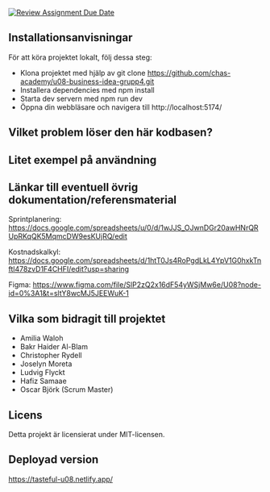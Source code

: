 [![Review Assignment Due Date](https://classroom.github.com/assets/deadline-readme-button-24ddc0f5d75046c5622901739e7c5dd533143b0c8e959d652212380cedb1ea36.svg)](https://classroom.github.com/a/CViV37hj)

## Installationsanvisningar

För att köra projektet lokalt, följ dessa steg:

- Klona projektet med hjälp av git clone https://github.com/chas-academy/u08-business-idea-grupp4.git
- Installera dependencies med npm install
- Starta dev servern med npm run dev
- Öppna din webbläsare och navigera till http://localhost:5174/

## Vilket problem löser den här kodbasen?

## Litet exempel på användning

## Länkar till eventuell övrig dokumentation/referensmaterial

Sprintplanering:
https://docs.google.com/spreadsheets/u/0/d/1wJJS_OJwnDGr20awHNrQRUpRKqQK5MqmcDW9esKUjRQ/edit

Kostnadskalkyl:
https://docs.google.com/spreadsheets/d/1htT0Js4RoPgdLkL4YpV1G0hxkTnftl478zvD1F4CHFI/edit?usp=sharing

Figma:
https://www.figma.com/file/SlP2zQ2x16dF54yWSjMw6e/U08?node-id=0%3A1&t=sltY8wcMJ5JEEWuK-1

## Vilka som bidragit till projektet

- Amilia Waloh
- Bakr Haider Al-Blam
- Christopher Rydell
- Joselyn Moreta
- Ludvig Flyckt
- Hafiz Samaae
- Oscar Björk (Scrum Master)

## Licens

Detta projekt är licensierat under MIT-licensen.



## Deployad version
https://tasteful-u08.netlify.app/
